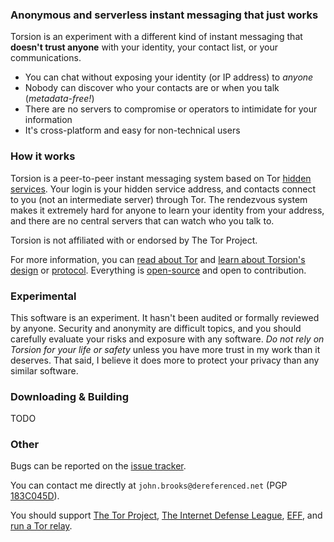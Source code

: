 ### Anonymous and serverless instant messaging that just works
Torsion is an experiment with a different kind of instant messaging that **doesn't trust anyone** with your identity, your contact list, or your communications.

* You can chat without exposing your identity (or IP address) to *anyone*
* Nobody can discover who your contacts are or when you talk (*metadata-free!*)
* There are no servers to compromise or operators to intimidate for your information
* It's cross-platform and easy for non-technical users

### How it works
Torsion is a peer-to-peer instant messaging system based on Tor [hidden services](https://www.torproject.org/docs/hidden-services.html.en). Your login is your hidden service address, and contacts connect to you (not an intermediate server) through Tor. The rendezvous system makes it extremely hard for anyone to learn your identity from your address, and there are no central servers that can watch who you talk to.

Torsion is not affiliated with or endorsed by The Tor Project.

For more information, you can [read about Tor](https://www.torproject.org/about/overview.html.en) and [learn about Torsion's design](???) or [protocol](https://github.com/special/torsion/blob/master/doc/protocol.txt). Everything is [open-source](https://github.com/special/torsion/blob/master/LICENSE) and open to contribution.

### Experimental
This software is an experiment. It hasn't been audited or formally reviewed by anyone. Security and anonymity are difficult topics, and you should carefully evaluate your risks and exposure with any software. *Do not rely on Torsion for your life or safety* unless you have more trust in my work than it deserves. That said, I believe it does more to protect your privacy than any similar software.

### Downloading & Building

TODO

### Other
Bugs can be reported on the [issue tracker](https://github.com/special/torsion/issues).

You can contact me directly at `john.brooks@dereferenced.net` (PGP [183C045D](http://pgp.mit.edu/pks/lookup?op=get&search=0xFF97C53F183C045D)).

You should support [The Tor Project](https://www.torproject.org/donate/donate.html.en), [The Internet Defense League](http://www.internetdefenseleague.org/), [EFF](https://www.eff.org/), and [run a Tor relay](https://www.torproject.org/docs/tor-relay-debian.html.en).
